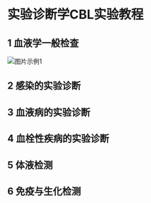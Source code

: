 # 实验诊断学CBL实验教程
## 1 血液学一般检查
![图片示例1](https://upload-images.jianshu.io/upload_images/7976641-0e7e6857ae18459e.png?imageMogr2/auto-orient/strip%7CimageView2/2/w/1000/format/webp)
## 2 感染的实验诊断

## 3 血液病的实验诊断

## 4 血栓性疾病的实验诊断

## 5 体液检测

## 6 免疫与生化检测
